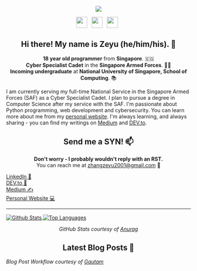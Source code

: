 <p align='center'>
  <a href="https://zeyu2001.pythonanywhere.com"><img align='center' src="https://github.com/zeyu2001/zeyu2001/blob/master/icon/gh-banner.gif" /></a>
</p>

<p align='center'>
  <a href="https://dev.to/zeyu2001"><img height="30" src="https://github.com/zeyu2001/zeyu2001/blob/master/icon/dev.png"></a>&nbsp;&nbsp;
  <a href="https://medium.com/@zhangzeyu2001"><img height="30" src="https://github.com/zeyu2001/zeyu2001/blob/master/icon/medium.png"></a>&nbsp;&nbsp;
  <a href="https://www.linkedin.com/in/zhang-zeyu-48204a164/"><img height="30" src="https://github.com/zeyu2001/zeyu2001/blob/master/icon/linkedin.png?raw=true"></a>&nbsp;&nbsp;
</p>

<h2 align='center'> Hi there! My name is Zeyu (he/him/his). 👋 </h2>

<p align='center'>
  <b>18 year old programmer</b> from <b>Singapore</b>. 🇸🇬 </br>
  <b>Cyber Specialist Cadet</b> in the <b>Singapore Armed Forces</b>. 👨‍💻 </br>
  <b>Incoming undergraduate</b> at <b>National University of Singapore, School of Computing</b>. 📚 </br>
</p>

I am currently serving my full-time National Service in the Singapore Armed Forces (SAF) as a Cyber Specialist Cadet. I plan to pursue a degree in Computer Science after my service with the SAF. I'm passionate about Python programming, web development and cybersecurity. You can learn more about me from my [personal website](https://zeyu2001.pythonanywhere.com). I'm always learning, and always sharing - you can find my writings on [Medium](https://medium.com/@zhangzeyu2001) and [DEV.to](https://dev.to/zeyu2001). 

<h2 align='center'> Send me a SYN! 📫 </h2>

<p align='center'>
  <b>Don't worry - I probably wouldn't reply with an RST.</b></br>
  You can reach me at <a href="mailto:zhangzeyu2001@gmail.com">zhangzeyu2001@gmail.com</a> 💌 
</p>

<a href="https://www.linkedin.com/in/zhang-zeyu-48204a164/"> LinkedIn 💼 </a></br>
<a href="https://dev.to/zeyu2001"> DEV.to 💬 </a></br>
<a href="https://medium.com/@zhangzeyu2001"> Medium ✍️ </a></br>
<a href="https://zeyu2001.pythonanywhere.com"> Personal Website 💻 </a>

  ---

<a href="https://github.com/anuraghazra/github-readme-stats">
  <img align="center" src="https://github-readme-stats.vercel.app/api?username=zeyu2001&show_icons=true" alt="Github Stats" />
</a>
<a href="https://github.com/anuraghazra/github-readme-stats">
  <img align="center" src="https://github-readme-stats.vercel.app/api/top-langs/?username=zeyu2001&layout=compact" alt="Top Languages" />
</a>

<p align='center'>
  <i>GitHub Stats courtesy of <a href="https://github.com/anuraghazra/github-readme-stats">Anurag</a></i>
</p>

<h2 align='center'> Latest Blog Posts 📕 </h2>
<!-- BLOG-POST-LIST:START -->
<!-- BLOG-POST-LIST:END -->

<p align='left'>
  <i>Blog Post Workflow courtesy of <a href="https://github.com/gautamkrishnar/blog-post-workflow">Gautam</a></i>
</p>
